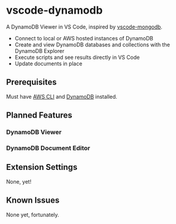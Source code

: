 # vscode-dynamodb

A DynamoDB Viewer in VS Code, inspired by [vscode-mongodb](https://github.com/Microsoft/vscode-mongodb).

* Connect to local or AWS hosted instances of DynamoDB
* Create and view DynamoDB databases and collections with the DynamoDB Explorer
* Execute scripts and see results directly in VS Code
* Update documents in place

## Prerequisites

Must have [AWS CLI](http://docs.aws.amazon.com/cli/latest/userguide/installing.html) and [DynamoDB](http://docs.aws.amazon.com/amazondynamodb/latest/developerguide/DynamoDBLocal.html) installed.

## Planned Features

### DynamoDB Viewer
### DynamoDB Document Editor

## Extension Settings

None, yet!

## Known Issues

None yet, fortunately. 